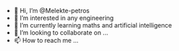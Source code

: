 - 👋 Hi, I’m @Melekte-petros
- 👀 I’m interested in any engineering
- 🌱 I’m currently learning maths and artificial intelligence
- 💞️ I’m looking to collaborate on ...
- 📫 How to reach me ...

<!---
Melekte-petros/Melekte-petros is a ✨ special ✨ repository because its `README.md` (this file) appears on your GitHub profile.
You can click the Preview link to take a look at your changes.
--->
